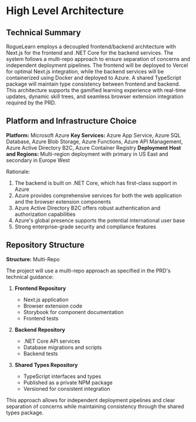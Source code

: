 # High Level Architecture

## Technical Summary

RogueLearn employs a decoupled frontend/backend architecture with Next.js for the frontend and .NET Core for the backend services. The system follows a multi-repo approach to ensure separation of concerns and independent deployment pipelines. The frontend will be deployed to Vercel for optimal Next.js integration, while the backend services will be containerized using Docker and deployed to Azure. A shared TypeScript package will maintain type consistency between frontend and backend. This architecture supports the gamified learning experience with real-time updates, dynamic skill trees, and seamless browser extension integration required by the PRD.

## Platform and Infrastructure Choice

**Platform:** Microsoft Azure
**Key Services:** Azure App Service, Azure SQL Database, Azure Blob Storage, Azure Functions, Azure API Management, Azure Active Directory B2C, Azure Container Registry
**Deployment Host and Regions:** Multi-region deployment with primary in US East and secondary in Europe West

Rationale:
1. The backend is built on .NET Core, which has first-class support in Azure
2. Azure provides comprehensive services for both the web application and the browser extension components
3. Azure Active Directory B2C offers robust authentication and authorization capabilities
4. Azure's global presence supports the potential international user base
5. Strong enterprise-grade security and compliance features

## Repository Structure

**Structure:** Multi-Repo

The project will use a multi-repo approach as specified in the PRD's technical guidance:

1. **Frontend Repository**
   - Next.js application
   - Browser extension code
   - Storybook for component documentation
   - Frontend tests

2. **Backend Repository**
   - .NET Core API services
   - Database migrations and scripts
   - Backend tests

3. **Shared Types Repository**
   - TypeScript interfaces and types
   - Published as a private NPM package
   - Versioned for consistent integration

This approach allows for independent deployment pipelines and clear separation of concerns while maintaining consistency through the shared types package.